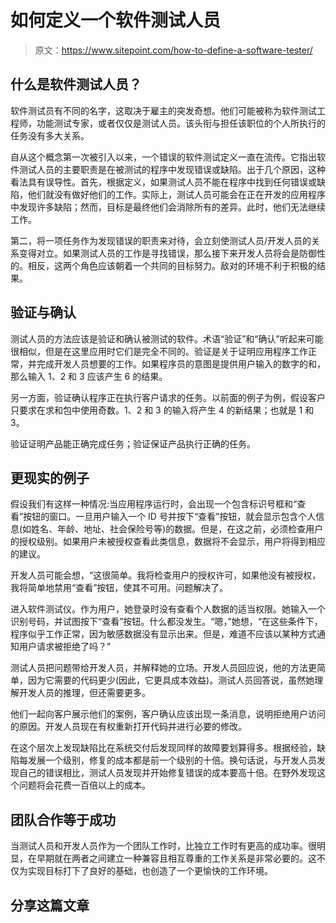 # 如何定义一个软件测试人员

> 原文：<https://www.sitepoint.com/how-to-define-a-software-tester/>

## 什么是软件测试人员？

软件测试员有不同的名字，这取决于雇主的突发奇想。他们可能被称为软件测试工程师，功能测试专家，或者仅仅是测试人员。该头衔与担任该职位的个人所执行的任务没有多大关系。

自从这个概念第一次被引入以来，一个错误的软件测试定义一直在流传。它指出软件测试人员的主要职责是在被测试的程序中发现错误或缺陷。出于几个原因，这种看法具有误导性。首先，根据定义，如果测试人员不能在程序中找到任何错误或缺陷，他们就没有做好他们的工作。实际上，测试人员可能会在正在开发的应用程序中发现许多缺陷；然而，目标是最终他们会消除所有的差异。此时，他们无法继续工作。

第二，将一项任务作为发现错误的职责来对待，会立刻使测试人员/开发人员的关系变得对立。如果测试人员的工作是寻找错误，那么接下来开发人员将会是防御性的。相反，这两个角色应该朝着一个共同的目标努力。敌对的环境不利于积极的结果。

## 验证与确认

测试人员的方法应该是验证和确认被测试的软件。术语“验证”和“确认”听起来可能很相似，但是在这里应用时它们是完全不同的。验证是关于证明应用程序工作正常，并完成开发人员想要的工作。如果程序员的意图是提供用户输入的数字的和，那么输入 1、2 和 3 应该产生 6 的结果。

另一方面，验证确认程序正在执行客户请求的任务。以前面的例子为例，假设客户只要求在求和包中使用奇数。1、2 和 3 的输入将产生 4 的新结果；也就是 1 和 3。

验证证明产品能正确完成任务；验证保证产品执行正确的任务。

## 更现实的例子

假设我们有这样一种情况:当应用程序运行时，会出现一个包含标识号框和“查看”按钮的窗口。一旦用户输入一个 ID 号并按下“查看”按钮，就会显示包含个人信息(如姓名、年龄、地址、社会保险号等)的数据。但是，在这之前，必须检查用户的授权级别。如果用户未被授权查看此类信息，数据将不会显示，用户将得到相应的建议。

开发人员可能会想，“这很简单。我将检查用户的授权许可，如果他没有被授权，我将简单地禁用“查看”按钮，使其不可用。问题解决了。

进入软件测试仪。作为用户，她登录时没有查看个人数据的适当权限。她输入一个识别号码，并试图按下“查看”按钮。什么都没发生。“嗯，”她想，“在这些条件下，程序似乎工作正常，因为敏感数据没有显示出来。但是，难道不应该以某种方式通知用户请求被拒绝了吗？”

测试人员把问题带给开发人员，并解释她的立场。开发人员回应说，他的方法更简单，因为它需要的代码更少(因此，它更具成本效益)。测试人员回答说，虽然她理解开发人员的推理，但还需要更多。

他们一起向客户展示他们的案例，客户确认应该出现一条消息，说明拒绝用户访问的原因。开发人员现在有权重新打开代码并进行必要的修改。

在这个层次上发现缺陷比在系统交付后发现同样的故障要划算得多。根据经验，缺陷每发展一个级别，修复的成本都是前一个级别的十倍。换句话说，与开发人员发现自己的错误相比，测试人员发现并开始修复错误的成本要高十倍。在野外发现这个问题将会花费一百倍以上的成本。

## 团队合作等于成功

当测试人员和开发人员作为一个团队工作时，比独立工作时有更高的成功率。很明显，在早期就在两者之间建立一种兼容且相互尊重的工作关系是非常必要的。这不仅为实现目标打下了良好的基础，也创造了一个更愉快的工作环境。

## 分享这篇文章